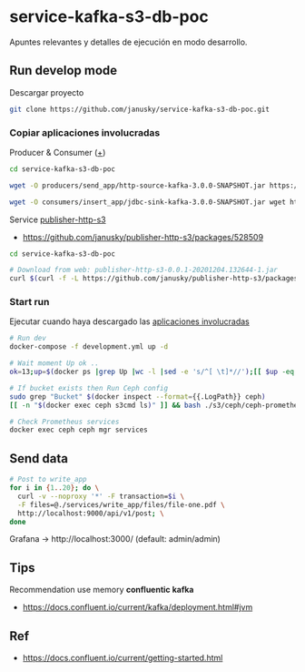 # service-kafka-s3-db-poc

Apuntes relevantes y detalles de ejecución en modo desarrollo.

## Run develop mode

Descargar proyecto

```sh
git clone https://github.com/janusky/service-kafka-s3-db-poc.git
```

### Copiar aplicaciones involucradas

Producer & Consumer ([+](https://spring.io/blog/2020/08/10/case-study-build-and-run-a-streaming-application-using-an-http-source-and-a-jdbc-sink))

```sh
cd service-kafka-s3-db-poc

wget -O producers/send_app/http-source-kafka-3.0.0-SNAPSHOT.jar https://repo.spring.io/snapshot/org/springframework/cloud/stream/app/http-source-kafka/3.0.0-SNAPSHOT/http-source-kafka-3.0.0-SNAPSHOT.jar

wget -O consumers/insert_app/jdbc-sink-kafka-3.0.0-SNAPSHOT.jar wget https://repo.spring.io/snapshot/org/springframework/cloud/stream/app/jdbc-sink-kafka/3.0.0-SNAPSHOT/jdbc-sink-kafka-3.0.0-SNAPSHOT.jar
```

Service [publisher-http-s3](https://github.com/janusky/publisher-http-s3)

* <https://github.com/janusky/publisher-http-s3/packages/528509>

```sh
cd service-kafka-s3-db-poc

# Download from web: publisher-http-s3-0.0.1-20201204.132644-1.jar
curl $(curl -f -L https://github.com/janusky/publisher-http-s3/packages/528509?version=0.0.1-SNAPSHOT | grep -Eo 'href="(.*publisher-http-s3-0.*\.jar.*)"' | cut -d'"' -f2 | sed 's/\&amp;/\&/g') -o services/write_app/publisher-http-s3-0.0.1-SNAPSHOT.jar
```

### Start run

Ejecutar cuando haya descargado las [aplicaciones involucradas](#Copiar-aplicaciones-involucradas)

```sh
# Run dev
docker-compose -f development.yml up -d

# Wait moment Up ok ..
ok=13;up=$(docker ps |grep Up |wc -l |sed -e 's/^[ \t]*//');[[ $up -eq $ok ]] && echo -e "\e[32mUp $up OK " || echo -e "\e[31mUp $up!=$ok"

# If bucket exists then Run Ceph config
sudo grep "Bucket" $(docker inspect --format={{.LogPath}} ceph)
[[ -n "$(docker exec ceph s3cmd ls)" ]] && bash ./s3/ceph/ceph-prometheus.sh || echo -e "\e[31mWait for Ceph to finish"

# Check Prometheus services
docker exec ceph ceph mgr services
```

## Send data

```sh
# Post to write_app
for i in {1..20}; do \
  curl -v --noproxy '*' -F transaction=$i \
  -F files=@./services/write_app/files/file-one.pdf \
  http://localhost:9000/api/v1/post; \
done
```

Grafana -> http://localhost:3000/ (default: admin/admin)

## Tips

Recommendation use memory **confluentic kafka**

* <https://docs.confluent.io/current/kafka/deployment.html#jvm>

## Ref

* <https://docs.confluent.io/current/getting-started.html>
